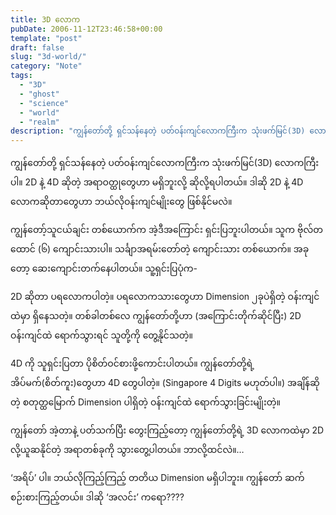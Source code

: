 ```yaml
---
title: 3D လောက
pubDate: 2006-11-12T23:46:58+00:00
template: "post"
draft: false
slug: "3d-world/"
category: "Note"
tags:
  - "3D"
  - "ghost"
  - "science"
  - "world"
  - "realm"
description: "ကျွန်တော်တို့ ရှင်သန်နေတဲ့ ပတ်ဝန်းကျင်လောကကြီးက သုံးဖက်မြင်(3D) လောကကြီးပါ။ 2D နဲ့ 4D ဆိုတဲ့ အရာဝတ္ထုတွေဟာ မရှိဘူးလို့ ဆိုလို့ရပါတယ်။ ဒါဆို 2D နဲ့ 4D လောကဆိုတာတွေဟာ ဘယ်လိုဝန်းကျင်မျိုးတွေ ဖြစ်နိုင်မလဲ။"
---
```


ကျွန်တော်တို့ ရှင်သန်နေတဲ့ ပတ်ဝန်းကျင်လောကကြီးက သုံးဖက်မြင်(3D) လောကကြီးပါ။ 2D နဲ့ 4D ဆိုတဲ့ အရာဝတ္ထုတွေဟာ မရှိဘူးလို့ ဆိုလို့ရပါတယ်။ ဒါဆို 2D နဲ့ 4D လောကဆိုတာတွေဟာ ဘယ်လိုဝန်းကျင်မျိုးတွေ ဖြစ်နိုင်မလဲ။

ကျွန်တော့်သူငယ်ချင်း တစ်ယောက်က အဲ့ဒီအကြောင်း ရှင်းပြဘူးပါတယ်။ သူက ဗိုလ်တထောင် (၆) ကျောင်းသားပါ။ သင်္ချာအရမ်းတော်တဲ့ ကျောင်းသား တစ်ယောက်။ အခုတော့ ဆေးကျောင်းတက်နေပါတယ်။ သူ့ရှင်းပြပုံက-

2D ဆိုတာ ပရလောကပါတဲ့။ ပရလောကသားတွေဟာ Dimension ၂ခုပဲရှိတဲ့ ဝန်းကျင်ထဲမှာ ရှိနေသတဲ့။ တစ်ခါတစ်လေ ကျွန်တော်တို့ဟာ (အကြောင်းတိုက်ဆိုင်ပြီး) 2D ဝန်းကျင်ထဲ ရောက်သွားရင် သူတို့ကို တွေ့နိုင်သတဲ့။

4D ကို သူရှင်းပြတာ ပိုစိတ်ဝင်စားဖို့ကောင်းပါတယ်။ ကျွန်တော်တို့ရဲ့ အိပ်မက်(စိတ်ကူး)တွေဟာ 4D တွေပါတဲ့။ (Singapore 4 Digits မဟုတ်ပါ။) အချိန်ဆိုတဲ့ စတုတ္ထမြောက် Dimension ပါရှိတဲ့ ဝန်းကျင်ထဲ ရောက်သွားခြင်းမျိုးတဲ့။

ကျွန်တော် အဲ့တာနဲ့ ပတ်သက်ပြီး တွေးကြည့်တော့ ကျွန်တော်တို့ရဲ့ 3D လောကထဲမှာ 2D လို့ယူဆနိုင်တဲ့ အရာတစ်ခုကို သွားတွေ့ပါတယ်။ ဘာလို့ထင်လဲ။&#8230;

&#8216;အရိပ်&#8217; ပါ။ ဘယ်လိုကြည့်ကြည့် တတိယ Dimension မရှိပါဘူး။ ကျွန်တော် ဆက်စဉ်းစားကြည့်တယ်။ ဒါဆို &#8216;အလင်း&#8217; ကရော????
